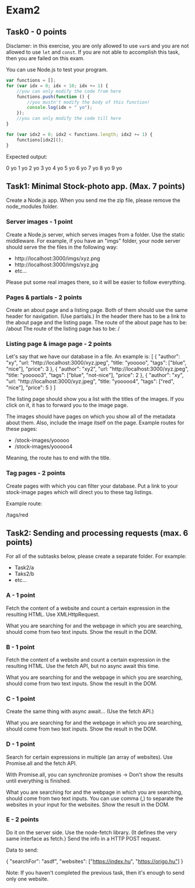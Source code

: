 # Exam2

## Task0 - 0 points

Disclamer: in this exercise, you are only allowed to use `var`s and you are not allowed to use `let` and `const`.
If you are not able to accomplish this task, then you are failed on this exam.

You can use Node.js to test your program.

```javascript
var functions = [];
for (var idx = 0; idx < 10; idx += 1) {
    //you can only modify the code from here
    functions.push(function () {
        //you mustn't modify the body of this function!
        console.log(idx + " yo");
    });
    //you can only modify the code till here
}

for (var idx2 = 0; idx2 < functions.length; idx2 += 1) {
    functions[idx2]();
}
```

Expected output:

0 yo
1 yo
2 yo
3 yo
4 yo
5 yo
6 yo
7 yo
8 yo
9 yo

## Task1: Minimal Stock-photo app. (Max. 7 points)

Create a Node.js app. When you send me the zip file, please remove the node_modules folder.

### Server images - 1 point
Create a Node.js server, which serves images from a folder. Use the static middleware. For example, if you have an "imgs" folder, your node server should serve the the files in the following way:
 - http://localhost:3000/imgs/xyz.png
 - http://localhost:3000/imgs/xyz.jpg
 - etc...

Please put some real images there, so it will be easier to follow everything.

### Pages & partials - 2 points

Create an about page and a listing page. Both of them should use the same header for navigation. (Use partials.)
In the header there has to be a link to the about page and the listing page.
The route of the about page has to be: /about
The route of the listing page has to be: /


### Listing page & image page - 2 points

Let's say that we have our database in a file. An example is:
[
    {
        "author": "xy",
        "url: "http://localhost:3000/xyz.jpeg",
        "title: "yooooo",
        "tags": ["blue", "nice"],
        "price": 3
    },
    {
        "author": "xy2",
        "url: "http://localhost:3000/xyz.jpeg",
        "title: "yooooo3",
        "tags": ["blue", "not-nice"],
        "price": 2
    },
    {
        "author": "xy",
        "url: "http://localhost:3000/xyz.jpeg",
        "title: "yooooo4",
        "tags": ["red", "nice"],
        "price": 5
    }
]

The listing page should show you a list with the titles of the images. If you click on it, it has to forward you to the image page.

The images should have pages on which you show all of the metadata about them. Also, include the image itself on the page.
Example routes for these pages:
 - /stock-images/yooooo
 - /stock-images/yooooo4

Meaning, the route has to end with the title.

### Tag pages - 2 points

Create pages with which you can filter your database. Put a link to your stock-image pages which will direct you to these tag listings.

Example route:

/tags/red




## Task2: Sending and processing requests (max. 6 points)

For all of the subtasks below, please create a separate folder. For example:
 - Task2/a
 - Taks2/b
 - etc...

### A - 1 point
Fetch the content of a website and count a certain expression in the resulting HTML. Use XMLHttpRequest.

What you are searching for and the webpage in which you are searching, should come from two text inputs.
Show the result in the DOM.

### B - 1 point
Fetch the content of a website and count a certain expression in the resulting HTML. Use the fetch API, but no async await this time.

What you are searching for and the webpage in which you are searching, should come from two text inputs.
Show the result in the DOM.

### C - 1 point
Create the same thing with async await... (Use the fetch API.)

What you are searching for and the webpage in which you are searching, should come from two text inputs.
Show the result in the DOM.

### D - 1 point

Search for certain expressions in multiple (an array of websites). Use Promise.all and the fetch API.

With Promise.all, you can synchronize promises -> Don't show the results until everything is finished.

What you are searching for and the webpage in which you are searching, should come from two text inputs.
You can use comma (,) to separate the websites in your input for the websites.
Show the result in the DOM.

### E - 2 points

Do it on the server side. Use the node-fetch library. (It defines the very same interface as fetch.)
Send the info in a HTTP POST request.

Data to send:

{
    "searchFor": "asdf",
    "websites": ["https://index.hu", "https://origo.hu"]
}

Note: If you haven't completed the previous task, then it's enough to send only one website.

